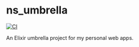 # ns_umbrella

[![CI](https://github.com/nseguin42/ns_umbrella/actions/workflows/ci.yaml/badge.svg?branch=main&event=push)](https://github.com/nseguin42/ns_umbrella/actions/workflows/ci.yaml)

An Elixir umbrella project for my personal web apps.
